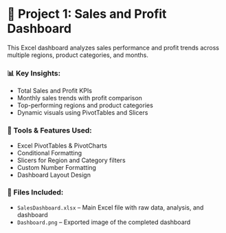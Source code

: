 # 💼 Project 1: Sales and Profit Dashboard

This Excel dashboard analyzes sales performance and profit trends across multiple regions, product categories, and months.

### 📊 Key Insights:
- Total Sales and Profit KPIs
- Monthly sales trends with profit comparison
- Top-performing regions and product categories
- Dynamic visuals using PivotTables and Slicers

### 🔧 Tools & Features Used:
- Excel PivotTables & PivotCharts
- Conditional Formatting
- Slicers for Region and Category filters
- Custom Number Formatting
- Dashboard Layout Design

### 📁 Files Included:
- `SalesDashboard.xlsx` – Main Excel file with raw data, analysis, and dashboard
- `Dashboard.png` – Exported image of the completed dashboard
